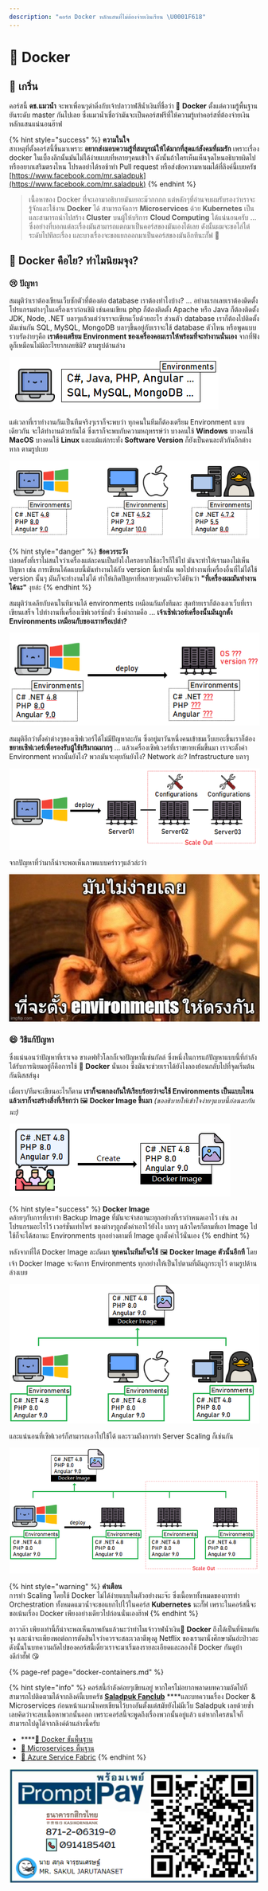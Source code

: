 ```yaml
---
description: "คอร์ส Docker หลักแสนที่ไม่ต้องจ่ายเงินเรียน \U0001F618"
---
```


# 🐳 Docker

## 💖 เกริ่น

คอร์สนี้ **ดช.แมวน้ำ** จะพาเพื่อนๆดำดิ่งกับเจ้าปลาวาฬสีน้ำเงินที่ชื่อว่า 🐳 **Docker** ตั้งแต่ความรู้พื้นฐานยันระดับ master กันไปเลย ซึ่งแมวน้ำเชื่อว่ามันจะเป็นคอร์สฟรีที่ให้ความรู้เท่าคอร์สที่ต้องจ่ายเงินหลักแสนแน่นอนฮ๊าฟ

{% hint style="success" %}
**ความในใจ**  
สาเหตุที่ตั้งคอร์สนี้ขึ้นมาเพราะ **อยากส่งมอบความรู้ที่สมบูรณ์ให้ได้มากที่สุดแก่สังคมที่ผมรัก** เพราะเรื่อง docker ในเบื้องลึกนั้นมันไม่ได้ง่ายแบบที่หลายๆคนเข้าใจ ดังนั้นถ้าใครเห็นเห็นจุดไหนอธิบายผิดไป หรืออยากเสริมตรงไหน โปรดอย่าได้รอช้าทำ Pull request หรือส่งข้อความหาผมได้ที่ลิงค์นี้เบยครัช [https://www.facebook.com/mr.saladpuk](https://www.facebook.com/mr.saladpuk)
{% endhint %}

> เนื้อหาของ Docker ที่จะเอามาอธิบายมันเยอะม๊วกกกก แต่หลักๆที่อ่านจบผมรับรองว่าเราจะรู้จักและใช้งาน **Docker** ได้ สามารถจัดการ **Microservices** ด้วย **Kubernetes** เป็น และสามารถนำไปสร้าง **Cluster** บนผู้ให้บริการ **Cloud Computing** ได้แน่นอนครับ ... ซึ่งอย่างที่บอกแต่ละเรื่องมันสามารถแตกมาเป็นคอร์สของมันเองได้เลย ดังนั้นผมจะขอไล่ไต่ระดับไปทีละเรื่อง และบางเรื่องจะขอแยกออกมาเป็นคอร์สของมันอีกทีนะกั๊ฟ 🤠

## 🤔 Docker คือไย? ทำไมนิยมจุง?

### 😢 ปัญหา

สมมุติว่าเราต้องเขียนเว็บซักตัวที่ต้องต่อ database เราต้องทำไงบ้าง? ... อย่างแรกเลยเราต้องติดตั้งโปรแกรมต่างๆในเครื่องเราก่อนชิมิ เช่นคนเขียน php ก็ต้องติดตั้ง Apache หรือ Java ก็ต้องติดตั้ง JDK, Node, .NET บลาๆแล้วแต่ว่าเราจะเขียนเว็บด้วยอะไร ส่วนตัว database เราก็ต้องไปติดตั้งมันเช่นกัน SQL, MySQL, MongoDB บลาๆขึ้นอยู่กับเราจะใช้ database ตัวไหน หรือพูดแบบรวบรัดง่ายๆคือ **เราต้องเตรียม Environment ของเครื่องคอมเราให้พร้อมที่จะทำงานนั่นเอง** จากที่ฟังดูก็เหมือนไม่มีอะไรยากเลยชิมิ? ตามรูปด้านล่าง

![](../../.gitbook/assets/image%20%281116%29.png)

แต่เวลาที่เราทำงานกันเป็นทีมจริงๆเราก็จะพบว่า ทุกคนในทีมก็ต้องเตรียม Environment แบบเดียวกัน จะได้ทำงานด้วยกันได้ ซึ่งเราก็จะพบกับความหฤหรรษ์ว่า บางคนใช้ **Windows** บางคนใช้ **MacOS** บางคนใช้ **Linux** และแม้แต่กระทั่ง **Software Version** ก็ยังเป็นคนละตัวกันอีกต่างหาก ตามรูปเบย

![](../../.gitbook/assets/image%20%281119%29.png)

{% hint style="danger" %}
**ข้อควรระวัง**  
บ่อยครั้งที่เราไม่สนใจว่าเครื่องแต่ละคนเป็นยังไงใครอยากใช้อะไรก็ใช้ไป มันจะทำให้เรามองไม่เห็นปัญหา เช่น การเขียนโค้ดแบบนี้มันทำงานได้กับ version นี้เท่านั้น พอไปทำงานที่เครื่องอื่นที่ไม่ได้ใช้ version นั้นๆ มันก็จะทำงานไม่ได้ ทำให้เกิดปัญหาที่หลายๆคนมักจะได้ยินว่า **"ที่เครื่องผมมันทำงานได้นะ"** งุยล่ะ
{% endhint %}

สมมุติว่าเคลียกับคนในทีมจนได้ environments เหมือนกันทั้งทีมละ สุดท้ายเราก็ต้องเอาเว็บที่เราเขียนเสร็จ ไปทำงานที่เครื่องเซิฟเวอร์ซักตัว ซึ่งคำถามคือ ... **เจ้าเซิฟเวอร์เครื่องนั้นมันถูกตั้ง Environments เหมือนกับของเราหรือเปล่า?**

![](../../.gitbook/assets/image%20%281115%29.png)

สมมุติอีกว่าตั้งค่าต่างๆของเซิฟเวอร์ได้ไม่มีปัญหาละกัน ซึ่งอยู่มาวันหนึ่งคนเข้าชมเว็บเยอะขึ้นเราก็ต้อง**ขยายเซิฟเวอร์เพื่อรองรับผู้ใช้ปริมาณมากๆ** ... แล้วเครื่องเซิฟเวอร์ที่เราขยายเพิ่มขึ้นมา เราจะตั้งค่า Environment พวกนั้นยังไง? พวกมันจะคุยกันยังไง? Network ล่ะ? Infrastructure บลาๆ

![](../../.gitbook/assets/image%20%281114%29.png)

จากปัญหาที่ว่ามาก็น่าจะพอเห็นภาพแบบคร่าวๆแล้วล่ะว่า

![](../../.gitbook/assets/image%20%281113%29.png)

### 😄 วิธีแก้ปัญหา

ซึ่งแน่นอนว่าปัญหาที่เราเจอ ขาเดฟทั่วโลกก็เจอปัญหานี้เช่นกัลล์ ซึ่งหนึ่งในการแก้ปัญหาแบบนี้ที่กำลังได้รับการนิยมอยู่ก็คือการใช้ 🐳 **Docker** นั่นเอง ซึ่งมันจะช่วยเราได้ยังไงลองย้อนกลับไปที่จุดเริ่มต้นกันนิสสส์นุง

เมื่อเรา/ทีมจะเขียนอะไรก็ตาม **เราก็จะตกลงกันให้เรียบร้อยว่าจะใช้ Environments เป็นแบบไหน แล้วเราก็จะสร้างสิ่งที่เรียกว่า** 🖼️ **Docker Image ขึ้นมา** _\(ขออธิบายให้เข้าใจง่ายๆแบบนี้ก่อนละกันนะ\)_

![Docker Image &#xE44;&#xE21;&#xE48;&#xE43;&#xE0A;&#xE48;&#xE44;&#xE1F;&#xE25;&#xE4C;&#xE23;&#xE39;&#xE1B;&#xE19;&#xE30; &#x1F923;](../../.gitbook/assets/image%20%281117%29.png)

{% hint style="success" %}
**Docker Image**  
คล้ายๆกับการที่เราทำ Backup Image ที่มันจะจำสถานะทุกอย่างที่เรากำหนดเอาไว้ เช่น ลงโปรแกรมอะไรไว้ เวอร์ชั่นเท่าไหร่ ของต่างๆถูกตั้งค่าเอาไว้ยังไง บลาๆ แล้วใครก็ตามที่เอา Image ไปใช้ก็จะได้สถานะ Environments ทุกอย่างตามที่ Image ถูกตั้งค่าไว้นั่นเอง
{% endhint %}

หลังจากที่ได้ Docker Image ละถัดมา **ทุกคนในทีมก็จะใช้** 🖼️ **Docker Image ตัวนั้นอีกที** โดยเจ้า Docker Image จะจัดการ Environments ทุกอย่างให้เป็นไปตามที่มันถูกระบุไว้ ตามรูปด้านล่างเบย

![](../../.gitbook/assets/image%20%281112%29.png)

และแน่นอนที่เซิฟเวอร์ก็สามารถเอาไปใช้ได้ และรวมถึงการทำ Server Scaling ก็เช่นกัน

![](../../.gitbook/assets/image%20%281118%29.png)

{% hint style="warning" %}
**คำเตือน**  
การทำ Scaling โดยใช้ Docker ไม่ได้ง่ายแบบในตัวอย่างนะจ๊ะ ซึ่งเนื้อหาทั้งหมดของการทำ Orchestration ทั้งหมดแมวน้ำจะขอแยกไปไว้ในคอร์ส **Kubernetes** นะกั๊ฟ เพราะในคอร์สนี้จะขอเน้นเรื่อง Docker เพียงอย่างเดียวไปก่อนนั่นเองฮ๊าฟ
{% endhint %}

อาววล๊า เพียงเท่านี้ก็น่าจะพอเห็นภาพกันแล้วนะว่าทำไมเจ้าวาฬน้ำเงิน🐳 **Docker**  ถึงได้เป็นที่นิยมกันจุง และน่าจะเพียงพอต่อการตัดสินใจว่าควรจะสละเวลาตีพุงดู Netflix ของเรามานั่งศึกษามันอ่ะป่าวละ ดังนั้นในบทความถัดไปของคอร์สนี้เดี๋ยวเราจะมาเริ่มลงรายละเอียดและลองใช้ Docker กันดูบ้างดีก่าฮั๊ฟ 😘

{% page-ref page="docker-containers.md" %}

{% hint style="info" %}
คอร์สนี้กำลังค่อยๆเขียนอยู่ หากใครไม่อยากพลาดบทความถัดไปก็สามารถไปติดตามได้จากลิงค์นี้เบยครัช [**Saladpuk Fanclub**](https://www.facebook.com/mr.saladpuk/?modal=admin_todo_tour) ****และบทความเรื่อง Docker & Microservices ก่อนหน้าแมวน้ำเคยเขียนไว้บางอันตั้งแต่สมัยยังไม่มีเว็บ Saladpuk เลยด้วยซ้ำ เลยคิดว่าจะลบเนื้อหาพวกนั้นออก เพราะคอร์สนี้จะพูดถึงเรื่องพวกนั้นอยู่แล้ว แต่หากใครสนใจก็สามารถไปดูได้จากลิงค์ด้านล่างนี้ครับ

* \*\*\*\*[👶 Docker ขั้นพื้นฐาน](https://www.saladpuk.com/basic/docker)
* [👶 Microservices พื้นฐาน](https://www.saladpuk.com/basic/microservices)
* [👶 Azure Service Fabric](https://www.saladpuk.com/cloud/azure-service-fabric)
{% endhint %}

![&#xE0A;&#xE48;&#xE2D;&#xE07;&#xE17;&#xE32;&#xE07;&#xE2A;&#xE19;&#xE31;&#xE1A;&#xE2A;&#xE19;&#xE38;&#xE19;&#xE04;&#xE48;&#xE32;&#xE2D;&#xE32;&#xE2B;&#xE32;&#xE23;&#xE41;&#xE21;&#xE27;&#xE19;&#xE49;&#xE33;&#xE01;&#xE31;&#xE4A;&#xE1F; &#x1F618;](../../.gitbook/assets/promptpay.png)

